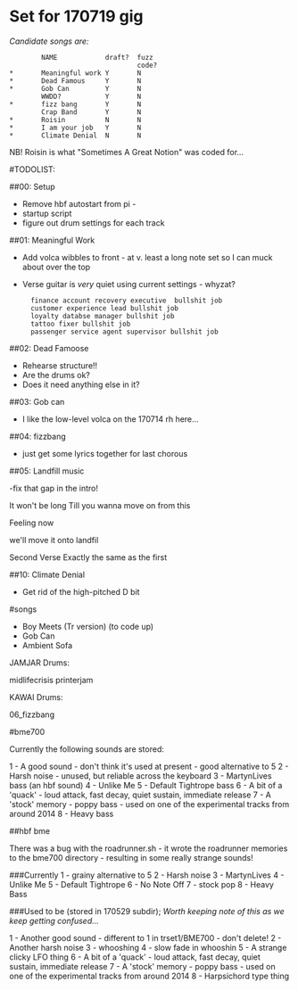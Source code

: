 


# Set for 170719 gig

*Candidate songs are:*


```	
		NAME			draft? 	fuzz
								code?
*		Meaningful work	Y		N
*		Dead Famous		Y		N
*		Gob Can			Y		N
		WWDD?			Y		N
*		fizz bang		Y		N
		Crap Band		Y		N
*		Roisin			N		N
*		I am your job	Y		N
*		Climate Denial	N		N
```

NB! Roisin is what "Sometimes A Great Notion" was coded for...


#TODOLIST: 

##00: Setup

- Remove hbf autostart from pi -
- startup script
- figure out drum settings for each track



##01: Meaningful Work

- Add volca wibbles to front - at v. least a long note set so I can muck about over the top
- Verse guitar is *very* quiet using current settings - whyzat? 

		finance account recovery executive  bullshit job
		customer experience lead bullshit job
		loyalty databse manager bullshit job
		tattoo fixer bullshit job
		passenger service agent supervisor bullshit job



##02: Dead Famoose

- Rehearse structure!!
- Are the drums ok? 
- Does it need anything else in it? 

##03: Gob can

- I like the low-level volca on the 170714 rh here...

##04: fizzbang

- just get some lyrics together for last chorous

##05: Landfill music

-fix that gap in the intro!

It won't be long
Till you wanna move on from this

Feeling now

we'll move it onto landfil


Second Verse
Exactly the same as the first

##10: Climate Denial 


- Get rid of the high-pitched D bit




#songs

- Boy Meets (Tr version) (to code up)
- Gob Can
- Ambient Sofa

JAMJAR Drums: 

midlifecrisis
printerjam


KAWAI Drums: 

06_fizzbang


#bme700

Currently the following sounds are stored:

1 - A good sound - don't think it's used at present - good alternative to 5
2 - Harsh noise - unused, but reliable across the keyboard
3 - MartynLives bass (an hbf sound)
4 - Unlike Me
5 - Default Tightrope bass
6 - A bit of a 'quack' - loud attack, fast decay, quiet sustain, immediate release
7 - A 'stock' memory - poppy bass - used on one of the experimental tracks from around 2014
8 - Heavy bass

##hbf bme 

There was a bug with the roadrunner.sh - it wrote the roadrunner memories to the bme700 directory - resulting in some really strange sounds! 

###Currently
1 - grainy alternative to 5
2 - Harsh noise
3 - MartynLives
4 - Unlike Me
5 - Default Tightrope
6 - No Note Off
7 - stock pop
8 - Heavy Bass


###Used to be (stored in 170529 subdir);
*Worth keeping note of this as we keep getting confused...*

1 - Another good sound - different to 1 in trset1/BME700 - don't delete!
2 - Another harsh noise
3 - whooshing
4 - slow fade in whooshin
5 - A strange clicky LFO thing
6 - A bit of a 'quack' - loud attack, fast decay, quiet sustain, immediate release
7 - A 'stock' memory - poppy bass - used on one of the experimental tracks from around 2014
8 - Harpsichord type thing

